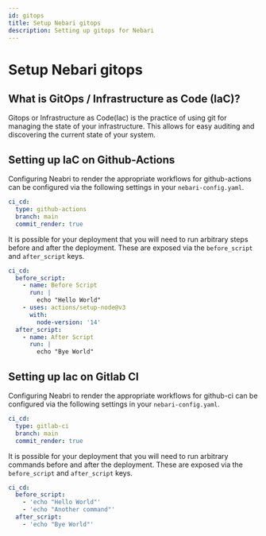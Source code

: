 ```yaml
---
id: gitops
title: Setup Nebari gitops
description: Setting up gitops for Nebari
---
```


# Setup Nebari gitops

## What is GitOps / Infrastructure as Code (IaC)?

Gitops or Infrastructure as Code(Iac) is the practice of using git for
managing the state of your infrastructure. This allows for easy
auditing and discovering the current state of your system.

## Setting up IaC on Github-Actions

Configuring Neabri to render the appropriate workflows for
github-actions can be configured via the following settings in your
`nebari-config.yaml`.

```yaml
ci_cd:
  type: github-actions
  branch: main
  commit_render: true
```

It is possible for your deployment that you will need to run arbitrary
steps before and after the deployment. These are exposed via the
`before_script` and `after_script` keys.

```yaml
ci_cd:
  before_script:
    - name: Before Script
      run: |
        echo "Hello World"
    - uses: actions/setup-node@v3
      with:
        node-version: '14'
  after_script:
    - name: After Script
      run: |
        echo "Bye World"
```

## Setting up Iac on Gitlab CI

Configuring Neabri to render the appropriate workflows for
github-ci can be configured via the following settings in your
`nebari-config.yaml`.

```yaml
ci_cd:
  type: gitlab-ci
  branch: main
  commit_render: true
```

It is possible for your deployment that you will need to run arbitrary
commands before and after the deployment. These are exposed via the
`before_script` and `after_script` keys.

```yaml
ci_cd:
  before_script:
    - 'echo "Hello World"'
    - 'echo "Another command"'
  after_script:
    - 'echo "Bye World"'
```




